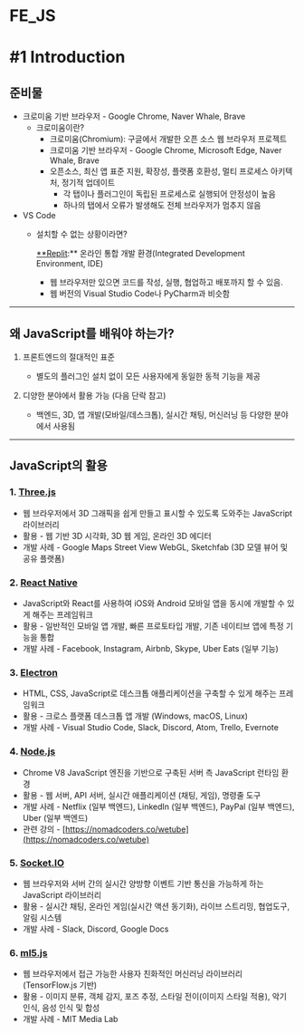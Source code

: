 # FE_JS

# #1 Introduction

## 준비물

- 크로미움 기반 브라우저 - Google Chrome, Naver Whale, Brave
    - 크로미움이란?
        - 크로미움(Chromium): 구글에서 개발한 오픈 소스 웹 브라우저 프로젝트
        - 크로미움 기반 브라우저 - Google Chrome, Microsoft Edge, Naver Whale, Brave
        - 오픈소스, 최신 앱 표준 지원, 확장성, 플랫폼 호환성, 멀티 프로세스 아키텍처, 정기적 업데이트
            - 각 탭이나 플러그인이 독립된 프로세스로 실행되어 안정성이 높음
            - 하나의 탭에서 오류가 발생해도 전체 브라우저가 멈추지 않음
- VS Code
    - 설치할 수 없는 상황이라면?
        
        [**Replit](https://replit.com/):** 온라인 통합 개발 환경(Integrated Development Environment, IDE)
        
        - 웹 브라우저만 있으면 코드를 작성, 실행, 협업하고 배포까지 할 수 있음.
        - 웹 버전의 Visual Studio Code나 PyCharm과 비슷함
        

---

## 왜 JavaScript를 배워야 하는가?

1. 프론트엔드의 절대적인 표준
    - 별도의 플러그인 설치 없이 모든 사용자에게 동일한 동적 기능을 제공

1. 디양한 분야에서 활용 가능 (다음 단락 참고)
    - 백엔드, 3D, 앱 개발(모바일/데스크톱), 실시간 채팅, 머신러닝 등 다양한 분야에서 사용됨

---

## JavaScript의 활용

### 1. [Three.js](https://threejs.org/)

- 웹 브라우저에서 3D 그래픽을 쉽게 만들고 표시할 수 있도록 도와주는 JavaScript 라이브러리
- 활용 - 웹 기반 3D 시각화, 3D 웹 게임, 온라인 3D 에디터
- 개발 사례 - Google Maps Street View WebGL, Sketchfab (3D 모델 뷰어 및 공유 플랫폼)

### 2. [React Native](https://reactnative.dev/)

- JavaScript와 React를 사용하여 iOS와 Android 모바일 앱을 동시에 개발할 수 있게 해주는 프레임워크
- 활용 - 일반적인 모바일 앱 개발, 빠른 프로토타입 개발, 기존 네이티브 앱에 특정 기능을 통합
- 개발 사례 - Facebook, Instagram, Airbnb, Skype, Uber Eats (일부 기능)

### 3. [Electron](https://www.electronjs.org/)

- HTML, CSS, JavaScript로 데스크톱 애플리케이션을 구축할 수 있게 해주는 프레임워크
- 활용 - 크로스 플랫폼 데스크톱 앱 개발 (Windows, macOS, Linux)
- 개발 사례 - Visual Studio Code, Slack, Discord, Atom, Trello, Evernote

### 4. [Node.js](https://nodejs.org/ko)

- Chrome V8 JavaScript 엔진을 기반으로 구축된 서버 측 JavaScript 런타임 환경
- 활용 - 웹 서버, API 서버, 실시간 애플리케이션 (채팅, 게임), 명령줄 도구
- 개발 사례 - Netflix (일부 백엔드), LinkedIn (일부 백엔드), PayPal (일부 백엔드), Uber (일부 백엔드)
- 관련 강의 - [https://nomadcoders.co/wetube](https://nomadcoders.co/wetube)

### 5. [Socket.IO](https://socket.io/)

- 웹 브라우저와 서버 간의 실시간 양방향 이벤트 기반 통신을 가능하게 하는 JavaScript 라이브러리
- 활용 - 실시간 채팅, 온라인 게임(실시간 액션 동기화), 라이브 스트리밍, 협업도구, 알림 시스템
- 개발 사례 - Slack, Discord, Google Docs

### 6. [ml5.js](https://ml5js.org/)

- 웹 브라우저에서 접근 가능한 사용자 친화적인 머신러닝 라이브러리 (TensorFlow.js 기반)
- 활용 - 이미지 분류, 객체 감지, 포즈 추정, 스타일 전이(이미지 스타일 적용), 악기 인식, 음성 인식 및 합성
- 개발 사례 - MIT Media Lab
